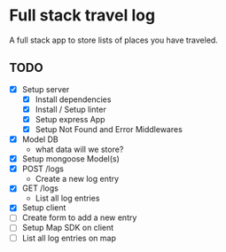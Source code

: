 # Full stack travel log

A full stack app to store lists of places you have traveled.

## TODO

- [x] Setup server
  - [x] Install dependencies
  - [x] Install / Setup linter
  - [x] Setup express App
  - [x] Setup Not Found and Error Middlewares
- [x] Model DB
  - what data will we store?
- [x] Setup mongoose Model(s)
- [x] POST /logs
  - Create a new log entry
- [x] GET /logs
  - List all log entries
- [x] Setup client
- [ ] Create form to add a new entry
- [ ] Setup Map SDK on client
- [ ] List all log entries on map
